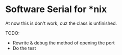 # Software Serial for *nix

At now this is don't work, cuz the class is unfinished.

TODO:
* Rewrite & debug the method of opening the port
* Do the test
